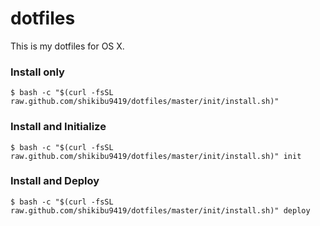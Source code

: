 # dotfiles
This is my dotfiles for OS X.

### Install only
```
$ bash -c "$(curl -fsSL raw.github.com/shikibu9419/dotfiles/master/init/install.sh)"
```

### Install and Initialize
```
$ bash -c "$(curl -fsSL raw.github.com/shikibu9419/dotfiles/master/init/install.sh)" init
```

### Install and Deploy
```
$ bash -c "$(curl -fsSL raw.github.com/shikibu9419/dotfiles/master/init/install.sh)" deploy
```
